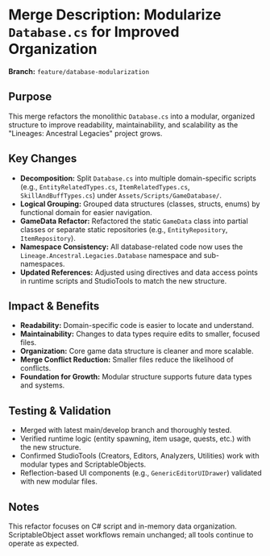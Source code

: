 # Merge Description: Modularize `Database.cs` for Improved Organization

**Branch:** `feature/database-modularization`

## Purpose

This merge refactors the monolithic `Database.cs` into a modular, organized structure to improve readability, maintainability, and scalability as the "Lineages: Ancestral Legacies" project grows.

## Key Changes

- **Decomposition:** Split `Database.cs` into multiple domain-specific scripts (e.g., `EntityRelatedTypes.cs`, `ItemRelatedTypes.cs`, `SkillAndBuffTypes.cs`) under `Assets/Scripts/GameDatabase/`.
- **Logical Grouping:** Grouped data structures (classes, structs, enums) by functional domain for easier navigation.
- **GameData Refactor:** Refactored the static `GameData` class into partial classes or separate static repositories (e.g., `EntityRepository`, `ItemRepository`).
- **Namespace Consistency:** All database-related code now uses the `Lineage.Ancestral.Legacies.Database` namespace and sub-namespaces.
- **Updated References:** Adjusted using directives and data access points in runtime scripts and StudioTools to match the new structure.

## Impact & Benefits

- **Readability:** Domain-specific code is easier to locate and understand.
- **Maintainability:** Changes to data types require edits to smaller, focused files.
- **Organization:** Core game data structure is cleaner and more scalable.
- **Merge Conflict Reduction:** Smaller files reduce the likelihood of conflicts.
- **Foundation for Growth:** Modular structure supports future data types and systems.

## Testing & Validation

- Merged with latest main/develop branch and thoroughly tested.
- Verified runtime logic (entity spawning, item usage, quests, etc.) with the new structure.
- Confirmed StudioTools (Creators, Editors, Analyzers, Utilities) work with modular types and ScriptableObjects.
- Reflection-based UI components (e.g., `GenericEditorUIDrawer`) validated with new modular files.

## Notes

This refactor focuses on C# script and in-memory data organization. ScriptableObject asset workflows remain unchanged; all tools continue to operate as expected.